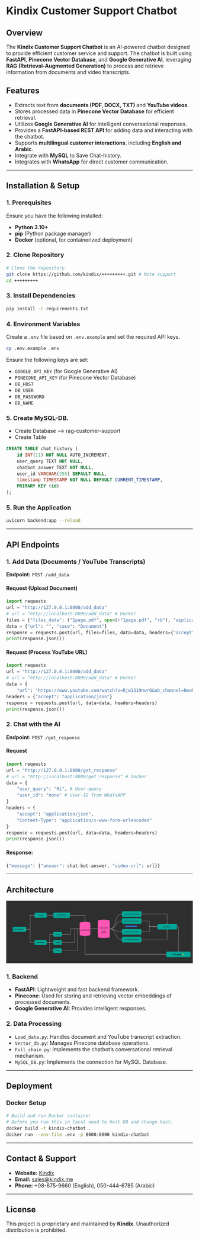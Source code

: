 # Kindix Customer Support Chatbot

## Overview
The **Kindix Customer Support Chatbot** is an AI-powered chatbot designed to provide efficient customer service and support. The chatbot is built using **FastAPI**, **Pinecone Vector Database**, and **Google Generative AI**, leveraging **RAG (Retrieval-Augmented Generation)** to process and retrieve information from documents and video transcripts.

## Features
- Extracts text from **documents (PDF, DOCX, TXT)** and **YouTube videos**.
- Stores processed data in **Pinecone Vector Database** for efficient retrieval.
- Utilizes **Google Generative AI** for intelligent conversational responses.
- Provides a **FastAPI-based REST API** for adding data and interacting with the chatbot.
- Supports **multilingual customer interactions**, including **English and Arabic**.
- Integrate with **MySQL** to Save Chat-history.
- Integrates with **WhatsApp** for direct customer communication.

---

## Installation & Setup

### 1. Prerequisites
Ensure you have the following installed:
- **Python 3.10+**
- **pip** (Python package manager)
- **Docker** (optional, for containerized deployment)

### 2. Clone Repository
```bash
# Clone the repository
git clone https://github.com/kindix/+++++++++.git # Note support
cd +++++++++
```

### 3. Install Dependencies
```bash
pip install -r requirements.txt
```

### 4. Environment Variables
Create a `.env` file based on `.env.example` and set the required API keys.
```bash
cp .env.example .env
```
Ensure the following keys are set:
- `GOOGLE_API_KEY` (for Google Generative AI)
- `PINECONE_API_KEY` (for Pinecone Vector Database)
- `DB_HOST` 
- `DB_USER`
- `DB_PASSWORD`
- `DB_NAME`

### 5. Create MySQL-DB.
* Create Database --> rag-customer-support
* Create Table
```sql
CREATE TABLE chat_history (
    id INT(11) NOT NULL AUTO_INCREMENT,
    user_query TEXT NOT NULL,
    chatbot_answer TEXT NOT NULL,
    user_id VARCHAR(255) DEFAULT NULL,
    timestamp TIMESTAMP NOT NULL DEFAULT CURRENT_TIMESTAMP,
    PRIMARY KEY (id)
);
```
### 5. Run the Application
```bash
uvicorn backend:app --reload
```

---

## API Endpoints

### 1. Add Data (Documents / YouTube Transcripts)
**Endpoint:** `POST /add_data`

#### Request (Upload Document)
```python
import requests
url = "http://127.0.0.1:8000/add_data"
# url = "http://localhost:8000/add_data" # Docker
files = {"files_data": ("1page.pdf", open(r"1page.pdf", "rb"), "application/pdf")}
data = {"url": "", "case": "Document"}
response = requests.post(url, files=files, data=data, headers={"accept": "application/json"})
print(response.json())
```

#### Request (Process YouTube URL)
```python
import requests
url = "http://127.0.0.1:8000/add_data"
# url = "http://localhost:8000/add_data" # Docker
data = {
    "url": "https://www.youtube.com/watch?v=Rjw1319nwrQ&ab_channel=NewMediaAcademyLife", "case": "URL"}
headers = {"accept": "application/json"}
response = requests.post(url, data=data, headers=headers)
print(response.json())
```

### 2. Chat with the AI
**Endpoint:** `POST /get_response`

#### Request
```python
import requests
url = "http://127.0.0.1:8000/get_response"
# url = "http://localhost:8000/get_response" # Docker
data = {
    "user_query": "Hi", # User-query
    "user_id": "none" # User-ID from WhatsAPP
}
headers = {
    "accept": "application/json",
    "Content-Type": "application/x-www-form-urlencoded"
}
response = requests.post(url, data=data, headers=headers)
print(response.json())
```

#### Response:
```python
{"messege": {"answer": chat-bot-answer, "video-url": url}}
```

---

## Architecture
![RAG-Customer-support](./img/RAG%20-%20customer%20support.jpg)
### 1. **Backend**
- **FastAPI**: Lightweight and fast backend framework.
- **Pinecone**: Used for storing and retrieving vector embeddings of processed documents.
- **Google Generative AI**: Provides intelligent responses.

### 2. **Data Processing**
- `Load_data.py`: Handles document and YouTube transcript extraction.
- `Vector_db.py`: Manages Pinecone database operations.
- `Full_chain.py`: Implements the chatbot’s conversational retrieval mechanism.
- `MySQL_DB.py`: Implements the connection for MySQL Database.

---

## Deployment

### Docker Setup
```bash
# Build and run Docker container
# Before you run this in local need to host DB and change host.
docker build -t kindix-chatbot .
docker run --env-file .env -p 8000:8000 kindix-chatbot
```

---

## Contact & Support
- **Website:** [Kindix](https://kindix.me/)
- **Email:** [sales@kindix.me](mailto:sales@kindix.me)
- **Phone:** +08-675-9660 (English), 050-444-6785 (Arabic)

---

## License
This project is proprietary and maintained by **Kindix**. Unauthorized distribution is prohibited.